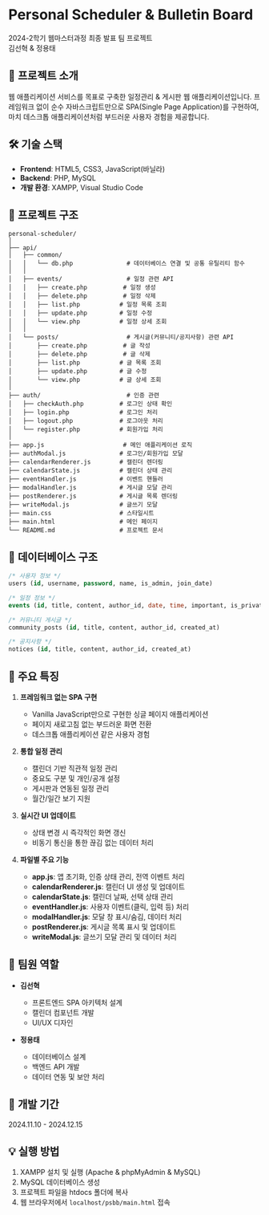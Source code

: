 # Personal Scheduler & Bulletin Board

2024-2학기 웹마스터과정 최종 발표 팀 프로젝트  
김선혁 & 정용태

## 📌 프로젝트 소개

웹 애플리케이션 서비스를 목표로 구축한 일정관리 & 게시판 웹 애플리케이션입니다. 프레임워크 없이 순수 자바스크립트만으로 SPA(Single Page Application)를 구현하여, 마치 데스크톱 애플리케이션처럼 부드러운 사용자 경험을 제공합니다.

## 🛠 기술 스택

-   **Frontend**: HTML5, CSS3, JavaScript(바닐라)
-   **Backend**: PHP, MySQL
-   **개발 환경**: XAMPP, Visual Studio Code

## 📂 프로젝트 구조

```
personal-scheduler/
│
├── api/
│   ├── common/
│   │   └── db.php               # 데이터베이스 연결 및 공통 유틸리티 함수
│   │
│   ├── events/                  # 일정 관련 API
│   │   ├── create.php          # 일정 생성
│   │   ├── delete.php          # 일정 삭제
│   │   ├── list.php           # 일정 목록 조회
│   │   ├── update.php         # 일정 수정
│   │   └── view.php           # 일정 상세 조회
│   │
│   └── posts/                   # 게시글(커뮤니티/공지사항) 관련 API
│       ├── create.php          # 글 작성
│       ├── delete.php          # 글 삭제
│       ├── list.php           # 글 목록 조회
│       ├── update.php         # 글 수정
│       └── view.php           # 글 상세 조회
│
├── auth/                        # 인증 관련
│   ├── checkAuth.php          # 로그인 상태 확인
│   ├── login.php              # 로그인 처리
│   ├── logout.php             # 로그아웃 처리
│   └── register.php           # 회원가입 처리
│
├── app.js                      # 메인 애플리케이션 로직
├── authModal.js               # 로그인/회원가입 모달
├── calendarRenderer.js        # 캘린더 렌더링
├── calendarState.js           # 캘린더 상태 관리
├── eventHandler.js            # 이벤트 핸들러
├── modalHandler.js            # 게시글 모달 관리
├── postRenderer.js            # 게시글 목록 렌더링
├── writeModal.js              # 글쓰기 모달
├── main.css                   # 스타일시트
├── main.html                  # 메인 페이지
└── README.md                  # 프로젝트 문서
```

## 💾 데이터베이스 구조

```sql
/* 사용자 정보 */
users (id, username, password, name, is_admin, join_date)

/* 일정 정보 */
events (id, title, content, author_id, date, time, important, is_private)

/* 커뮤니티 게시글 */
community_posts (id, title, content, author_id, created_at)

/* 공지사항 */
notices (id, title, content, author_id, created_at)
```

## 🌟 주요 특징

1. **프레임워크 없는 SPA 구현**

    - Vanilla JavaScript만으로 구현한 싱글 페이지 애플리케이션
    - 페이지 새로고침 없는 부드러운 화면 전환
    - 데스크톱 애플리케이션 같은 사용자 경험

2. **통합 일정 관리**

    - 캘린더 기반 직관적 일정 관리
    - 중요도 구분 및 개인/공개 설정
    - 게시판과 연동된 일정 관리
    - 월간/일간 보기 지원

3. **실시간 UI 업데이트**

    - 상태 변경 시 즉각적인 화면 갱신
    - 비동기 통신을 통한 끊김 없는 데이터 처리

4. **파일별 주요 기능**
    - **app.js**: 앱 초기화, 인증 상태 관리, 전역 이벤트 처리
    - **calendarRenderer.js**: 캘린더 UI 생성 및 업데이트
    - **calendarState.js**: 캘린더 날짜, 선택 상태 관리
    - **eventHandler.js**: 사용자 이벤트(클릭, 입력 등) 처리
    - **modalHandler.js**: 모달 창 표시/숨김, 데이터 처리
    - **postRenderer.js**: 게시글 목록 표시 및 업데이트
    - **writeModal.js**: 글쓰기 모달 관리 및 데이터 처리

## 👥 팀원 역할

-   **김선혁**

    -   프론트엔드 SPA 아키텍처 설계
    -   캘린더 컴포넌트 개발
    -   UI/UX 디자인

-   **정용태**
    -   데이터베이스 설계
    -   백엔드 API 개발
    -   데이터 연동 및 보안 처리

## 📅 개발 기간

2024.11.10 - 2024.12.15

## 💡 실행 방법

1. XAMPP 설치 및 실행 (Apache & phpMyAdmin & MySQL)
2. MySQL 데이터베이스 생성
3. 프로젝트 파일을 htdocs 폴더에 복사
4. 웹 브라우저에서 `localhost/psbb/main.html` 접속
